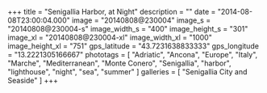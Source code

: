 +++
title = "Senigallia Harbor, at Night"
description = ""
date = "2014-08-08T23:00:04.000"
image = "20140808@230004"
image_s = "20140808@230004-s"
image_width_s = "400"
image_height_s = "301"
image_xl = "20140808@230004-xl"
image_width_xl = "1000"
image_height_xl = "751"
gps_latitude = "43.7231638833333"
gps_longitude = "13.2221305166667"
phototags = [ "Adriatic", "Ancona", "Europe", "Italy", "Marche", "Mediterranean", "Monte Conero", "Senigallia", "harbor", "lighthouse", "night", "sea", "summer" ]
galleries = [ "Senigallia City and Seaside" ]
+++

